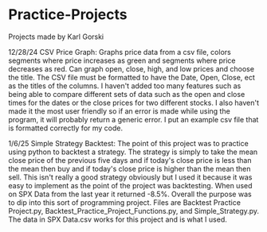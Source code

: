 # Practice-Projects
Projects made by Karl Gorski

12/28/24 CSV Price Graph: Graphs price data from a csv file, colors segments where price increases as green and segments where price decreases as red. Can graph open, close, high, and low prices and choose the title. The CSV file must be formatted to have the Date, Open, Close, ect as the titles of the columns. I haven't added too many features such as being able to compare different sets of data such as the open and close times for the dates or the close prices for two different stocks. I also haven't made it the most user friendly so if an error is made while using the program, it will probably return a generic error. I put an example csv file that is formatted correctly for my code. 

1/6/25 Simple Strategy Backtest: The point of this project was to practice using python to backtest a strategy. The strategy is simply to take the mean close price of the previous five days and if today's close price is less than the mean then buy and if today's close price is higher than the mean then sell. This isn't really a good strategy obviously but I used it because it was easy to implement as the point of the project was backtesting. When used on SPX Data from the last year it returned -8.5%. Overall the purpose was to dip into this sort of programming project. Files are Backtest Practice Project.py, Backtest_Practice_Project_Functions.py, and Simple_Strategy.py. The data in SPX Data.csv works for this project and is what I used.
